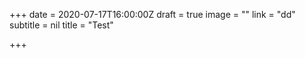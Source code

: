 +++
date = 2020-07-17T16:00:00Z
draft = true
image = ""
link = "dd"
subtitle = nil
title = "Test"

+++
